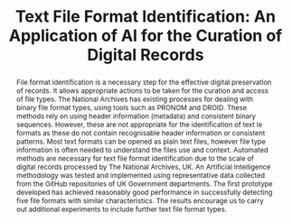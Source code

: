 ---
abstract: 'File format identification is a necessary step for the effective digital
  preservation of records. It allows appropriate actions to be taken for the curation
  and access of file types. The National Archives has existing processes

  for dealing with binary file format types, using tools such as PRONOM and DROID.
  These methods rely on using header information (metadata) and consistent binary

  sequences. However, these are not appropriate for the identification of text le
  formats as these do not contain recognisable header information or consistent patterns.
  Most text formats can be opened as plain text files, however

  file type information is often needed to understand the files use and context. Automated
  methods are necessary for text file format identification due to the scale of digital
  records processed by The National Archives, UK. An Artificial Intelligence methodology
  was tested and implemented using representative data collected from the GitHub repositories
  of UK Government departments. The

  first prototype developed has achieved reasonably good performance in successfully
  detecting five file formats with similar characteristics. The  results encourage
  us to carry out additional experiments to include further text file format types.

  '
creators:
- Kuppili Venkata, Santhilata
- Young, Paul
- Green, Alex (The National Archives
date: null
document_url: https://services.phaidra.univie.ac.at/api/object/o:1424885/download
grand_parent: iPRES
institutions:
- The National Archives
- UK)
keywords:
- text file formats
- supervised learning
- digital preservation
landing_page_url: https://phaidra.univie.ac.at/o:1424885
language: eng
layout: publication
license: CC BY 4.0 International
notes_url: null
parent: iPRES 2021
presentation_url: null
publication_type: paper
size: 249774
source_name: iPRES
title: 'Text File Format Identification: An Application of AI for the Curation of
  Digital Records'
year: 2021
---